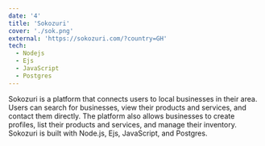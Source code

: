 ```yaml
---
date: '4'
title: 'Sokozuri'
cover: './sok.png'
external: 'https://sokozuri.com/?country=GH'
tech:
  - Nodejs
  - Ejs
  - JavaScript
  - Postgres
---
```


Sokozuri is a platform that connects users to local businesses in their area. Users can search for businesses, view their products and services, and contact them directly. The platform also allows businesses to create profiles, list their products and services, and manage their inventory. Sokozuri is built with Node.js, Ejs, JavaScript, and Postgres.
